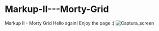 # Markup-II---Morty-Grid
Markup II - Morty Grid
Hello again!
Enjoy the page :)
![Captura_screen](https://user-images.githubusercontent.com/113383293/192630107-92b3fede-d863-405b-afc1-33e3caae0360.PNG)
